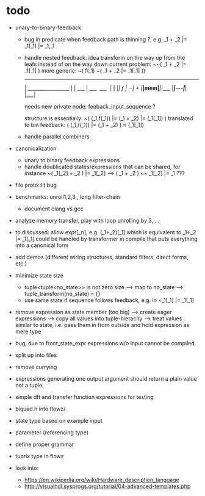 # todo

* unary-to-binary-feedback
  - bug in predicate when feedback path is thinning ?, e.g.  _1 + _2 |= _1[_1] |= _1,_1
  - handle nested feedback: idea transform on the way up from the leafs instead of on the way down
    current problem:
      ~~( _1 + _2 |= _1[_1] )
    more generic:
      ~( f(_1) ~( _1 + _2 |= _1[_1] ))
       ___________________________
      |        _________________  |
      |  ___  |  ___     ___    | |
      |_| f | ·-| + |___|mem|___|_|___
        |___|---|___|   |___|

    needs new private node: feeback_input_sequence ?

    structure is essentially:    ~( (_1,f(_1))  |= (_1 + _2)   |=  (_1[_1]) )
    translated to bin feedback:   ( (_1,f(_1))  |= (_1 + _2) )  ≈  (_1[_1])

  - handle parallel combiners

* canonicalization
  - unary to binary feedback expressions
  - handle doublicated states/expressions that can be shared, for instance
    ~( _1[_2] + _2 ) |= _1[_2]   -->  ( _1 + _2 ) ~~ _1[_2] |= _1 ???

* file proto::lit bug
* benchmarks: unroll1,2,3 , long filter-chain
  * document clang vs gcc

* analyze memory transfer, play with loop unrolling by 3, ...

* tb.discussed: allow expr[_n], e.g. (_1+_2)[_1]  which is equivalent to _1+_2 |= _1[_1]
                could be handled by transformer in compile that puts everything into a canonical form

* add demos (different wiring structures, standard filters, direct forms, etc.)
* minimize state size
  * tuple<tuple<no_state>> is not zero size
    --> map to no_state
    --> tuple_transform(no_state) = {}
  * use same state if sequence follows feedback, e.g. in ~_1[_1] |= _1[_1]
* remove expression as state member (too big)
  --> create eager expressions
  --> copy all values into tuple-hierachy
  --> treat values similar to state, i.e. pass them in from outside
      and hold expression as mere type
* bug, due to front_state_expr expressions w/o input cannot be compiled.
* split up into files
* remove currying
* expressions generating one output argument should return a plain value not a tuple<T>
* simple dft and transfer function expressions for testing
* biquad.h into flowz/
* state type based on example input
* parameter (referencing type)
* define proper grammar
* tuprix type in flowz


* look into:
    * https://en.wikipedia.org/wiki/Hardware_description_language
    * http://visualhdl.sysprogs.org/tutorial/04-advanced-templates.php
